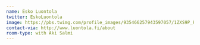 ```yaml
---
name: Esko Luontola
twitter: EskoLuontola
image: https://pbs.twimg.com/profile_images/935466257943597057/1ZXS9P_P_400x400.jpg
contact-via: http://www.luontola.fi/about
room-type: with Aki Salmi
---
```

